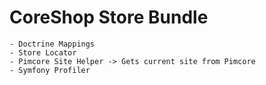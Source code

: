# CoreShop Store Bundle

    - Doctrine Mappings
    - Store Locator
    - Pimcore Site Helper -> Gets current site from Pimcore
    - Symfony Profiler